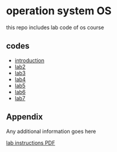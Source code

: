 
# operation system OS

this repo includes lab code of os course

## codes

 - [introduction](#)
 - [lab2](tree/master/2)
 - [lab3](tree/master/3)
 - [lab4](tree/master/4)
 - [lab5](tree/master/5)
 - [lab6](tree/master/6)
 - [lab7](tree/master/7)



## Appendix

Any additional information goes here

  [lab instructions PDF](/#)
